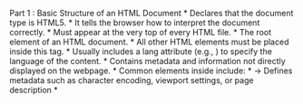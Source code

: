 Part 1 : 
    Basic Structure of an HTML Document
    <!DOCTYPE html>
        * Declares that the document type is HTML5.
        * It tells the browser how to interpret the document correctly.
        * Must appear at the very top of every HTML file.
    <html>
        * The root element of an HTML document.
        * All other HTML elements must be placed inside this tag.
        * Usually includes a lang attribute (e.g., <html lang="en">) to specify the language of the content.
    <head>
        * Contains metadata and information not directly displayed on the webpage.
        * Common elements inside <head> include:
        * <meta> → Defines metadata such as character encoding, viewport settings, or page description
        * <title> → Sets the title of the webpage shown in the browser tab.
        * <link> → Connects external files like CSS stylesheets or icons.
        * <script> → Links JavaScript files or includes inline scripts.
    <body>
        * Contains the main content of the webpage — the part visible to users in the browser.
        * Can include:
        * Text, images, links, tables, lists, and forms.
        * Structural tags such as <header>, <section>, <article>, and <footer>.
        * It’s where you design and organize what users will actually see and interact with.